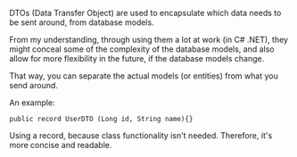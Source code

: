 DTOs (Data Transfer Object) are used to encapsulate which data needs to be sent around, from database models.

From my understanding, through using them a lot at work (in C# .NET), they might conceal some of the complexity of the database models, and also allow for more flexibility in the future, if the database models change.

That way, you can separate the actual models (or entities) from what you send around.

An example:

`
public record UserDTO (Long id, String name){}
`

Using a record, because class functionality isn't needed. Therefore, it's more concise and readable.